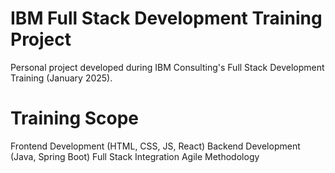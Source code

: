 # IBM Full Stack Development Training Project
Personal project developed during IBM Consulting's Full Stack Development Training (January 2025).

# Training Scope

Frontend Development (HTML, CSS, JS, React)
Backend Development (Java, Spring Boot)
Full Stack Integration
Agile Methodology
